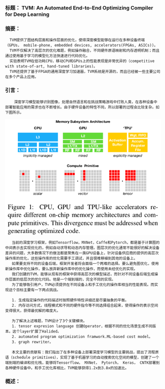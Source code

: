 ### 标题： TVM: An Automated End-to-End Optimizing Compiler for Deep Learning

### 摘要：
      TVM提供了图结构层面和操作层面的优化，使得深度模型能够在运行在多种设备终端（GPUs， mobile-phone, embedded devices, accelerators(FPGAs, ASICs))。
      TVM不仅解决了高层次的优化难题，例如操作融合，不同硬件原语映射和内存透明机制；而且通过使用基于学习的模型化方法快速进行代码优化。
      实验表明TVM在低功耗CPU，移动CPU和GPUs上的性能表现是非常优异的（competitive with state-of-art, hand-tuned libraries)。
      TVM还提供了基于FPGA的通用深度学习加速器，TVM系统是开源的，而且已经被一些主要公司在多个产品上应用。

### 引言：

        深度学习模型能够识别图像，处理自然语言和在挑战策略游戏中打败人类，在各种设备中部署智能应用的需求也在不断增长。由于硬件设备的特性不同，所以部署的过程会比较复杂。如下图所示。

<img src="images/device_arch.png"  align="center">

       当前的深度学习框架，例如Tensorflow，MXNet，Caffe和Pytorch，都是基于计算图的中间表示去实现优化的，例如自动求导和动态内存管理。图层次的优化通常不能很好的解决设备差异的问题，大多数情况下的做法都是聚焦在一类GPU设备上，针对设备供应商的提供的高层次操作库的优化，这些操作库的优化需要手工调试，并且很难移植到其他的设备上。
       如果要支持不同的设备后端，框架开发者将会面临一个两难的选择。要么避免图优化，使用新操作库中优化操作，要么放弃新操作库中的优化操作，而使用未经优化的实现。
       我们创建的TVM，能够从现有的框架中获得高层次的模型描述，而针对不同设备后端生成操作层面的低层次的优化代码。他是一个端到端的，完全不同的实现。
       为了能够吸引用户，TVM必须提供在不同设备上和手工优化的操作库相当的性能表现。而实现这个目标主要有一下两点挑战。

       1. 生成指定操作的代码描述时按照硬件特性详细还是尽量抽象的平衡。
       2. 内存访问方式，线程模式和不同的硬件指令等不同选择组合起来，使得操作的表示空间变得很大，获得最优解的难度大。

       为了解决上述难题，TVM设计了3个关键模块。
       1. tensor expresion language 创建Operator，根据不同的优化场景生成不同版本。这个layer扩展了Halided。
       2. automated program optimization framwork.ML-based cost model。
       3. graph rewriter。

       本文主要的贡献有：我们指出了在多种设备上部署深度学习模型的主要挑战，提出了流程原语（schedule primitives），实现了基于机器学习的自动搜索优化空间的模型，创建了一个端到端的编译和优化栈，能够将Tensorflow， MXNet， Pytorch， Keras， CNTK部署到各种硬件设备中。和手工优化库相比，TVM能够获得1.2x到3.8x的加速比。

### 概述：



    



